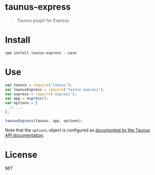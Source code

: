 # taunus-express

> Taunus plugin for Express

# Install

```shell
npm install taunus-express --save
```

# Use

```js
var taunus = require('taunus');
var taunusExpress = require('taunus-express');
var express = require('express');
var app = express();
var options = {
  // ...
};

taunusExpress(taunus, app, options);
```

Note that the `options` object is configured as [documented by the Taunus API documentation](http://taunus.bevacqua.io/api#using-taunus-express-).

# License

MIT
